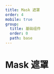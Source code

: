```yaml
---
title: Mask 遮罩
order: 4
mobile: true
group:
  title: 基础组件
  order: 0
  path: base
---
```


# Mask 遮罩

<code src="../demo/Mask.tsx"></code>
<API src="../src/Mask.tsx"></API>
